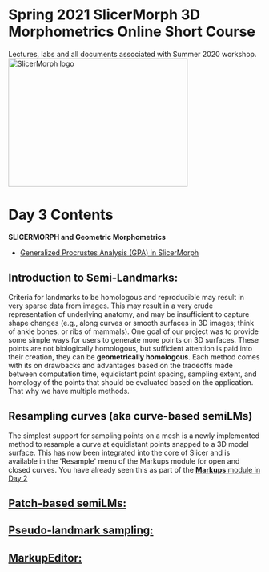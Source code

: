 # Spring 2021 SlicerMorph 3D Morphometrics Online Short Course 
Lectures, labs and all documents associated with Summer 2020 workshop.
<img alt="SlicerMorph logo" width="358" height="256" src="https://github.com/SlicerMorph/SlicerMorph.github.io/blob/master/SlicerMorph_Logos/SlicerMorph_Final_Logos-V2.jpg">

# Day 3 Contents

**SLICERMORPH and Geometric Morphometrics**
*	[Generalized Procrustes Analysis (GPA) in SlicerMorph](https://github.com/SlicerMorph/Spr_2021/blob/master/Day_3/GPA/GPA.md)

## Introduction to Semi-Landmarks:

Criteria for landmarks to be homologous and reproducible may result in very sparse data from images. This may result in a very crude representation of underlying anatomy, and may be insufficient to capture shape changes (e.g., along curves or smooth surfaces in 3D images; think of ankle bones, or ribs of mammals). One goal of our project was to provide some simple ways for users to generate more points on 3D surfaces. These points are not biologically homologous, but sufficient attention is paid into their creation, they can be **geometrically homologous**. Each method comes with its on drawbacks and advantages based on the tradeoffs made between computation time, equidistant point spacing, sampling extent, and homology of the points that should be evaluated based on the application. That why we have multiple methods. 

## Resampling curves (aka curve-based semiLMs)
The simplest support for sampling points on a mesh is a newly implemented method to resample a curve at equidistant points snapped to a 3D model surface. This has now been integrated into the core of Slicer and is available in the 'Resample' menu of the Markups module for open and closed curves. You have already seen this as part of the [**Markups** module in Day 2](https://github.com/SlicerMorph/Spr_2021/blob/master/Day_2/Markups/Markups.md#3d-models-and-curve-based-semi-landmarking) 


## [Patch-based semiLMs:](https://github.com/SlicerMorph/Spr_2021/blob/master/Day_3/Patch-based_semiLMs/Patch-based_semiLMs.md)

## [Pseudo-landmark sampling:](https://github.com/SlicerMorph/Spr_2021/blob/master/Day_3/PseudoLMGenerator/PseudoLMGenerator.md)

## [MarkupEditor:](https://github.com/SlicerMorph/Spr_2021/blob/master/Day_3/MarkupEditor/MarkupEditor.md)
